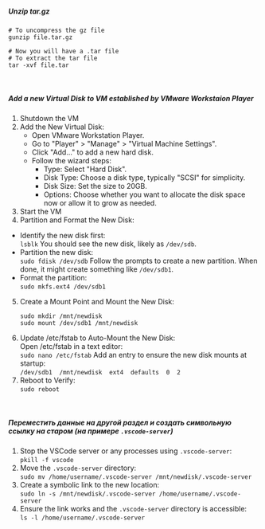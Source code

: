 ##### Unzip tar.gz
```
# To uncompress the gz file
gunzip file.tar.gz

# Now you will have a .tar file
# To extract the tar file
tar -xvf file.tar
```
<br>

##### Add a new Virtual Disk to VM established by VMware Workstaion Player
1. Shutdown the VM
2. Add the New Virtual Disk:  
    - Open VMware Workstation Player.
    - Go to "Player" > "Manage" > "Virtual Machine Settings".
    - Click "Add..." to add a new hard disk.
    - Follow the wizard steps:  
        * Type: Select "Hard Disk".
        * Disk Type: Choose a disk type, typically "SCSI" for simplicity.
        * Disk Size: Set the size to 20GB.
        * Options: Choose whether you want to allocate the disk space now or allow it to grow as needed.
3. Start the VM
4. Partition and Format the New Disk:
* Identify the new disk first:  
     ```lsblk```
 You should see the new disk, likely as `/dev/sdb`.
* Partition the new disk:  
     ```sudo fdisk /dev/sdb```
 Follow the prompts to create a new partition. When done, it might create something like `/dev/sdb1`.
* Format the partition:  
     ```sudo mkfs.ext4 /dev/sdb1```
5. Create a Mount Point and Mount the New Disk:
   ```
   sudo mkdir /mnt/newdisk
   sudo mount /dev/sdb1 /mnt/newdisk
   ```
6. Update /etc/fstab to Auto-Mount the New Disk:  
Open /etc/fstab in a text editor:  
   ```sudo nano /etc/fstab```
Add an entry to ensure the new disk mounts at startup:  
   ```/dev/sdb1  /mnt/newdisk  ext4  defaults  0  2```
7. Reboot to Verify:  
   ```sudo reboot```
<br>

##### Переместить данные на другой раздел и создать символьную ссылку на старом (на примере `.vscode-server`)
1. Stop the VSCode server or any processes using `.vscode-server`:  
     ```pkill -f vscode```
2. Move the `.vscode-server` directory:  
     ```sudo mv /home/username/.vscode-server /mnt/newdisk/.vscode-server```
3. Create a symbolic link to the new location:  
     ```sudo ln -s /mnt/newdisk/.vscode-server /home/username/.vscode-server```
4. Ensure the link works and the `.vscode-server` directory is accessible:  
   ```ls -l /home/username/.vscode-server```
